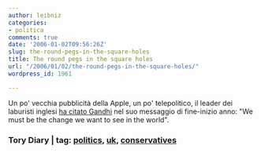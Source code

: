 ```yaml
---
author: leibniz
categories:
- politica
comments: true
date: '2006-01-02T09:56:26Z'
slug: the-round-pegs-in-the-square-holes
title: The round pegs in the square holes
url: "/2006/01/02/the-round-pegs-in-the-square-holes/"
wordpress_id: 1961

---
```

Un po' vecchia pubblicità della Apple, un po' telepolitico, il leader dei laburisti inglesi [ha citato Gandhi](http://conservativehome.blogs.com/torydiary/2005/12/david_camerons__3.html) nel suo messaggio di fine-inizio anno: "We must be the change we want to see in the world".


### Tory Diary | tag: [politics](http://www.technorati.com/tags/politics), [uk](http://www.technorati.com/tags/uk), [conservatives](http://www.technorati.com/tags/conservatives)
